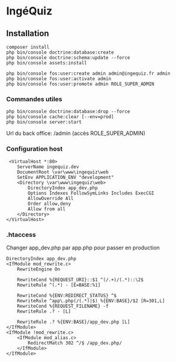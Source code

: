 # IngéQuiz

## Installation ##

```
composer install
php bin/console doctrine:database:create
php bin/console doctrine:schema:update --force
php bin/console assets:install

php bin/console fos:user:create admin admin@ingequiz.fr admin
php bin/console fos:user:activate admin
php bin/console fos:user:promote admin ROLE_SUPER_ADMIN
 ```

### Commandes utiles ###

```
php bin/console doctrine:database:drop --force
php bin/console cache:clear [--env=prod]
php bin/console server:start
```

Url du back office: /admin (accès ROLE_SUPER_ADMIN)

### Configuration host

```
 <VirtualHost *:80>
    ServerName ingequiz.dev
    DocumentRoot \var\www\ingequiz\web
    SetEnv APPLICATION_ENV "development"
    <Directory \var\www\ingequiz\web>
        DirectoryIndex app_dev.php
        Options Indexes FollowSymLinks Includes ExecCGI
        AllowOverride All
        Order allow,deny
        Allow from all
    </Directory>
</VirtualHost>
```

### .htaccess

Changer app_dev.php par app.php pour passer en production
```
DirectoryIndex app_dev.php
<IfModule mod_rewrite.c>
    RewriteEngine On

    RewriteCond %{REQUEST_URI}::$1 ^(/.+)/(.*)::\2$
    RewriteRule ^(.*) - [E=BASE:%1]

    RewriteCond %{ENV:REDIRECT_STATUS} ^$
    RewriteRule ^app\.php(/(.*)|$) %{ENV:BASE}/$2 [R=301,L]
    RewriteCond %{REQUEST_FILENAME} -f
    RewriteRule .? - [L]

    RewriteRule .? %{ENV:BASE}/app_dev.php [L]
</IfModule>
<IfModule !mod_rewrite.c>
    <IfModule mod_alias.c>
        RedirectMatch 302 ^/$ /app_dev.php/
    </IfModule>
</IfModule>
```
